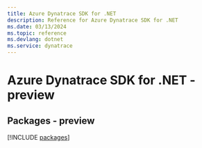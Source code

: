 ```yaml
---
title: Azure Dynatrace SDK for .NET
description: Reference for Azure Dynatrace SDK for .NET
ms.date: 03/13/2024
ms.topic: reference
ms.devlang: dotnet
ms.service: dynatrace
---
```

# Azure Dynatrace SDK for .NET - preview
## Packages - preview
[!INCLUDE [packages](dynatrace-index.md)]